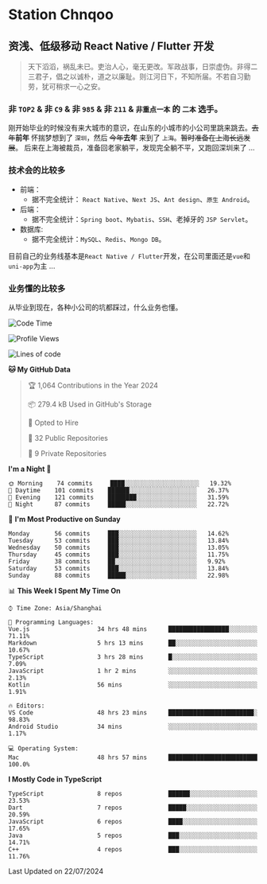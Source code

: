 # Station Chnqoo

## 资浅、低级移动 React Native / Flutter 开发

> 天下滔滔，祸乱未已。吏治人心，毫无更改。军政战事，日崇虚伪。非得二三君子，倡之以诚朴，道之以廉耻。则江河日下，不知所届。不若自习勤劳，犹可稍求一心之安。

### 非 `TOP2` & 非 `C9` & 非 `985` & 非 `211` & `非重点一本` 的 `二本` 选手。

刚开始毕业的时候没有来大城市的意识，在山东的小城市的小公司里跳来跳去。~~去年~~**前年** 怀揣梦想到了 `深圳`，然后 ~~今年~~**去年** 来到了 `上海`。~~暂时准备在上海长远发展~~。
后来在上海被裁员，准备回老家躺平，发现完全躺不平，又跑回深圳来了 ...

### 技术会的比较多

- 前端：
  - 据不完全统计： `React Native`、`Next JS`、`Ant design`、`原生 Android`。
- 后端：
  - 据不完全统计：`Spring boot`、`Mybatis`、`SSH`、老掉牙的 `JSP Servlet`。
- 数据库:
  - 据不完全统计：`MySQL`、`Redis`、`Mongo DB`。

目前自己的业务线基本是`React Native / Flutter`开发，在公司里面还是`vue`和`uni-app`为主 ...

### 业务懂的比较多

从毕业到现在，各种小公司的坑都踩过，什么业务也懂。

<!--START_SECTION:waka-->
![Code Time](http://img.shields.io/badge/Code%20Time-5%2C598%20hrs%2033%20mins-blue)

![Profile Views](http://img.shields.io/badge/Profile%20Views-1-blue)

![Lines of code](https://img.shields.io/badge/From%20Hello%20World%20I%27ve%20Written-276%20Thousand%20lines%20of%20code-blue)

**🐱 My GitHub Data** 

> 🏆 1,064 Contributions in the Year 2024
 > 
> 📦 279.4 kB Used in GitHub's Storage 
 > 
> 💼 Opted to Hire
 > 
> 📜 32 Public Repositories 
 > 
> 🔑 9 Private Repositories  
 > 
**I'm a Night 🦉** 

```text
🌞 Morning    74 commits     ████░░░░░░░░░░░░░░░░░░░░░   19.32% 
🌆 Daytime    101 commits    ██████░░░░░░░░░░░░░░░░░░░   26.37% 
🌃 Evening    121 commits    ████████░░░░░░░░░░░░░░░░░   31.59% 
🌙 Night      87 commits     █████░░░░░░░░░░░░░░░░░░░░   22.72%

```
📅 **I'm Most Productive on Sunday** 

```text
Monday       56 commits     ███░░░░░░░░░░░░░░░░░░░░░░   14.62% 
Tuesday      53 commits     ███░░░░░░░░░░░░░░░░░░░░░░   13.84% 
Wednesday    50 commits     ███░░░░░░░░░░░░░░░░░░░░░░   13.05% 
Thursday     45 commits     ███░░░░░░░░░░░░░░░░░░░░░░   11.75% 
Friday       38 commits     ██░░░░░░░░░░░░░░░░░░░░░░░   9.92% 
Saturday     53 commits     ███░░░░░░░░░░░░░░░░░░░░░░   13.84% 
Sunday       88 commits     █████░░░░░░░░░░░░░░░░░░░░   22.98%

```


📊 **This Week I Spent My Time On** 

```text
⌚︎ Time Zone: Asia/Shanghai

💬 Programming Languages: 
Vue.js                   34 hrs 48 mins      █████████████████░░░░░░░░   71.11% 
Markdown                 5 hrs 13 mins       ██░░░░░░░░░░░░░░░░░░░░░░░   10.67% 
TypeScript               3 hrs 28 mins       █░░░░░░░░░░░░░░░░░░░░░░░░   7.09% 
JavaScript               1 hr 2 mins         ░░░░░░░░░░░░░░░░░░░░░░░░░   2.13% 
Kotlin                   56 mins             ░░░░░░░░░░░░░░░░░░░░░░░░░   1.91%

🔥 Editors: 
VS Code                  48 hrs 23 mins      ████████████████████████░   98.83% 
Android Studio           34 mins             ░░░░░░░░░░░░░░░░░░░░░░░░░   1.17%

💻 Operating System: 
Mac                      48 hrs 57 mins      █████████████████████████   100.0%

```

**I Mostly Code in TypeScript** 

```text
TypeScript               8 repos             ██████░░░░░░░░░░░░░░░░░░░   23.53% 
Dart                     7 repos             █████░░░░░░░░░░░░░░░░░░░░   20.59% 
JavaScript               6 repos             ████░░░░░░░░░░░░░░░░░░░░░   17.65% 
Java                     5 repos             ███░░░░░░░░░░░░░░░░░░░░░░   14.71% 
C++                      4 repos             ███░░░░░░░░░░░░░░░░░░░░░░   11.76%

```



 Last Updated on 22/07/2024
<!--END_SECTION:waka-->

<!---
ChenqiaoStation/ChenqiaoStation is a ✨ special ✨ repository because its `README.md` (this file) appears on your GitHub profile.
You can click the Preview link to take a look at your changes.
--->

